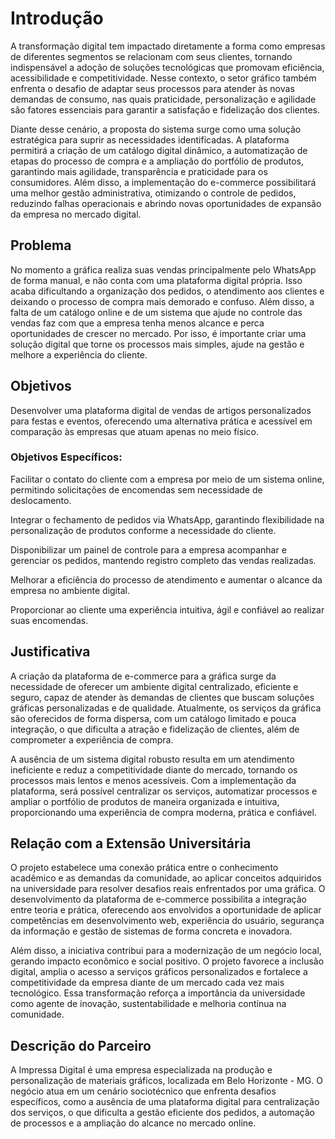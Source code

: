 # Introdução

A transformação digital tem impactado diretamente a forma como empresas de diferentes segmentos se relacionam com seus clientes, tornando indispensável a adoção de soluções tecnológicas que promovam eficiência, acessibilidade e competitividade. Nesse contexto, o setor gráfico também enfrenta o desafio de adaptar seus processos para atender às novas demandas de consumo, nas quais praticidade, personalização e agilidade são fatores essenciais para garantir a satisfação e fidelização dos clientes.

Diante desse cenário, a proposta do sistema surge como uma solução estratégica para suprir as necessidades identificadas. A plataforma permitirá a criação de um catálogo digital dinâmico, a automatização de etapas do processo de compra e a ampliação do portfólio de produtos, garantindo mais agilidade, transparência e praticidade para os consumidores. Além disso, a implementação do e-commerce possibilitará uma melhor gestão administrativa, otimizando o controle de pedidos, reduzindo falhas operacionais e abrindo novas oportunidades de expansão da empresa no mercado digital.


## Problema

No momento a gráfica realiza suas vendas principalmente pelo WhatsApp de forma manual, e não conta com uma plataforma digital própria. Isso acaba dificultando a organização dos pedidos, o atendimento aos clientes e deixando o processo de compra mais demorado e confuso. Além disso, a falta de um catálogo online e de um sistema que ajude no controle das vendas faz com que a empresa tenha menos alcance e perca oportunidades de crescer no mercado. Por isso, é importante criar uma solução digital que torne os processos mais simples, ajude na gestão e melhore a experiência do cliente.

## Objetivos

Desenvolver uma plataforma digital de vendas de artigos personalizados para festas e eventos, oferecendo uma alternativa prática e acessível em comparação às empresas que atuam apenas no meio físico.

### Objetivos Específicos:

Facilitar o contato do cliente com a empresa por meio de um sistema online, permitindo solicitações de encomendas sem necessidade de deslocamento.

Integrar o fechamento de pedidos via WhatsApp, garantindo flexibilidade na personalização de produtos conforme a necessidade do cliente.

Disponibilizar um painel de controle para a empresa acompanhar e gerenciar os pedidos, mantendo registro completo das vendas realizadas.

Melhorar a eficiência do processo de atendimento e aumentar o alcance da empresa no ambiente digital.

Proporcionar ao cliente uma experiência intuitiva, ágil e confiável ao realizar suas encomendas.

## Justificativa

A criação da plataforma de e-commerce para a gráfica surge da necessidade de oferecer um ambiente digital centralizado, eficiente e seguro, capaz de atender às demandas de clientes que buscam soluções gráficas personalizadas e de qualidade. Atualmente, os serviços da gráfica são oferecidos de forma dispersa, com um catálogo limitado e pouca integração, o que dificulta a atração e fidelização de clientes, além de comprometer a experiência de compra.

A ausência de um sistema digital robusto resulta em um atendimento ineficiente e reduz a competitividade diante do mercado, tornando os processos mais lentos e menos acessíveis. Com a implementação da plataforma, será possível centralizar os serviços, automatizar processos e ampliar o portfólio de produtos de maneira organizada e intuitiva, proporcionando uma experiência de compra moderna, prática e confiável.

## Relação com a Extensão Universitária

O projeto estabelece uma conexão prática entre o conhecimento acadêmico e as demandas da comunidade, ao aplicar conceitos adquiridos na universidade para resolver desafios reais enfrentados por uma gráfica. O desenvolvimento da plataforma de e-commerce possibilita a integração entre teoria e prática, oferecendo aos envolvidos a oportunidade de aplicar competências em desenvolvimento web, experiência do usuário, segurança da informação e gestão de sistemas de forma concreta e inovadora.

Além disso, a iniciativa contribui para a modernização de um negócio local, gerando impacto econômico e social positivo. O projeto favorece a inclusão digital, amplia o acesso a serviços gráficos personalizados e fortalece a competitividade da empresa diante de um mercado cada vez mais tecnológico. Essa transformação reforça a importância da universidade como agente de inovação, sustentabilidade e melhoria contínua na comunidade.

## Descrição do Parceiro

A Impressa Digital é uma empresa especializada na produção e personalização de materiais gráficos, localizada em Belo Horizonte - MG. O negócio atua em um cenário sociotécnico que enfrenta desafios específicos, como a ausência de uma plataforma digital para centralização dos serviços, o que dificulta a gestão eficiente dos pedidos, a automação de processos e a ampliação do alcance no mercado online.
